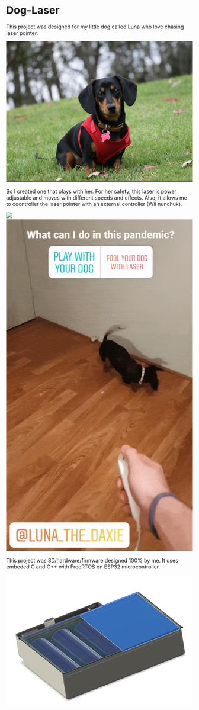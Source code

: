 # Dog-Laser

This project was designed for my little dog called Luna who love chasing laser pointer.

![](Documentation/Luna%20Pic.png)

So I created one that plays with her. For her safety, this laser is power adjustable and moves with different speeds and effects. Also, it allows me to coontroller the laser pointer with an external controller (Wii nunchuk).

![](Documentation/Demo%202.gif)
![](Documentation/Demo%201.gif)

This project was 3D/hardware/firmware designed 100% by me. It uses embeded C and C++ with FreeRTOS on ESP32 microcontroller.

![](Documentation/Laser%20box.png)
